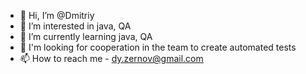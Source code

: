 - 👋 Hi, I’m @Dmitriy
- 👀 I’m interested in java, QA 
- 🌱 I’m currently learning java, QA 
- 💞️ I'm looking for cooperation in the team to create automated tests
- 📫 How to reach me - dy.zernov@gmail.com

<!---
dumoon/dumoon is a ✨ special ✨ repository because its `README.md` (this file) appears on your GitHub profile.
You can click the Preview link to take a look at your changes.
--->
